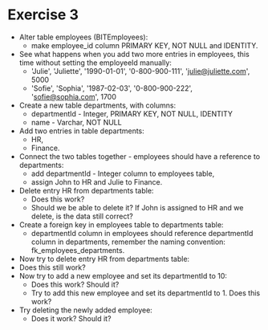 # Exercise 3

* Alter table employees (BITEmployees):
  * make employee_id column PRIMARY KEY, NOT NULL and IDENTITY.
* See what happens when you add two more entries in employees, this time without setting the employeeId manually:
  * 'Julie', 'Juliette', '1990-01-01', '0-800-900-111',  'julie@juliette.com', 5000
  * 'Sofie', 'Sophia', '1987-02-03', '0-800-900-222', 'sofie@sophia.com', 1700
* Create a new table departments, with columns:
  * departmentId - Integer, PRIMARY KEY, NOT NULL, IDENTITY
  * name - Varchar, NOT NULL
* Add two entries in table departments:
  * HR,
  * Finance.
* Connect the two tables together - employees should have a reference to departments:
  * add departmentId - Integer column to employees table,
  * assign John to HR and Julie to Finance.
* Delete entry HR from departments table:
  * Does this work?
  * Should we be able to delete it? If John is assigned to HR and we delete, is the data still correct?
* Create a foreign key in employees table to departments table:
  * departmentId column in employees should reference departmentId column in departments, remember the naming convention: fk_employees_departments.
* Now try to delete entry HR from departments table:
* Does this still work?
* Now try to add a new employee and set its departmentId to 10:
  * Does this work? Should it?
  * Try to add this new employee and set its departmentId to 1. Does this work?
* Try deleting the newly added employee:
  * Does it work? Should it?